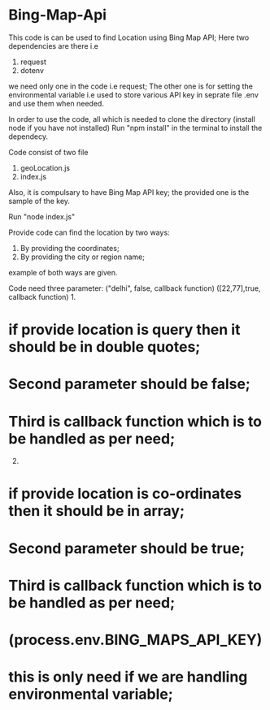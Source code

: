 # Bing-Map-Api

This code is can be used to find Location using Bing Map API;
Here two dependencies are there i.e 
1. request
2. dotenv

we need only one in the code i.e request;
The other one is for setting the environmental variable i.e 
used to store various API key in seprate file .env and use them when needed.

In order to use the code, all which is needed to clone the directory
(install node if you have not installed)
Run "npm install" in the terminal to install the dependecy.

Code consist of two file
1. geoLocation.js
2. index.js

Also, it is compulsary to have Bing Map API key; 
the provided one is the sample of the key.

Run "node index.js"

Provide code can find the location by two ways:
1. By providing the coordinates;
2. By providing the city or region name;

example of both ways are given.

Code need three parameter:
	("delhi", false, callback function)
	([22,77],true, callback function)
1.
# if provide location is query then it should be in double quotes;
# Second parameter should be false;
# Third is callback function which is to be handled as per need;

2.
# if provide location is co-ordinates then it should be in array;
# Second parameter should be true;
# Third is callback function which is to be handled as per need;


# (process.env.BING_MAPS_API_KEY) 
# this is only need if we are handling environmental variable;